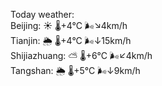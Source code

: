Today weather:  
Beijing: ☀️   🌡️+4°C 🌬️↘4km/h  
Tianjin: 🌦   🌡️+4°C 🌬️↓15km/h  
Shijiazhuang: ⛅️  🌡️+6°C 🌬️↙4km/h  
Tangshan: 🌦   🌡️+5°C 🌬️↓9km/h  
